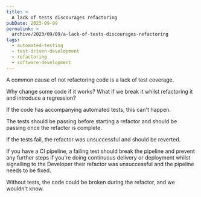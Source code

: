 ```yaml
---
title: >
  A lack of tests discourages refactoring
pubDate: 2023-09-09
permalink: >
  archive/2023/09/09/a-lack-of-tests-discourages-refactoring
tags:
  - automated-testing
  - test-driven-development
  - refactoring
  - software-development
---
```


A common cause of not refactoring code is a lack of test coverage.

Why change some code if it works? What if we break it whilst refactoring it and introduce a regression?

If the code has accompanying automated tests, this can't happen.

The tests should be passing before starting a refactor and should be passing once the refactor is complete.

If the tests fail, the refactor was unsuccessful and should be reverted.

If you have a CI pipeline, a failing test should break the pipeline and prevent any further steps if you're doing continuous delivery or deployment whilst signalling to the Developer their refactor was unsuccessful and the pipeline needs to be fixed.

Without tests, the code could be broken during the refactor, and we wouldn't know.
